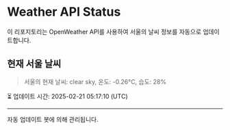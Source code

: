 
# Weather API Status

이 리포지토리는 OpenWeather API를 사용하여 서울의 날씨 정보를 자동으로 업데이트합니다.

## 현재 서울 날씨
> 서울의 현재 날씨: clear sky, 온도: -0.26°C, 습도: 28%

⏳ 업데이트 시간: 2025-02-21 05:17:10 (UTC)

---
자동 업데이트 봇에 의해 관리됩니다.
